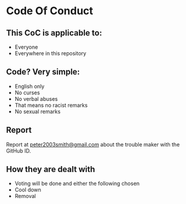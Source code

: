 # Code Of Conduct

## This CoC is applicable to:
- Everyone
- Everywhere in this repository

## Code? Very simple:
- English only
- No curses
- No verbal abuses
- That means no racist remarks
- No sexual remarks

## Report
Report at <a href="mailto:peter2003smith@gmail.com">
    peter2003smith@gmail.com
</a> about the trouble maker with the GitHub ID.

## How they are dealt with
- Voting will be done and either the following chosen
- Cool down
- Removal

